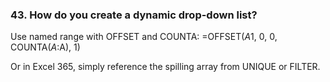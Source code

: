 ### 43. **How do you create a dynamic drop-down list?**

Use named range with OFFSET and COUNTA:
=OFFSET($A$1, 0, 0, COUNTA($A:$A), 1)

Or in Excel 365, simply reference the spilling array from UNIQUE or FILTER.
